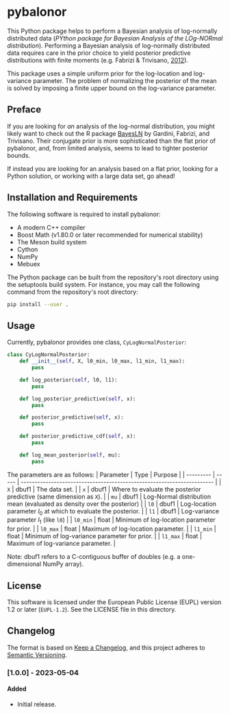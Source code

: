 # pybalonor
This Python package helps to perform a Bayesian analysis of log-normally
distributed data
(*PYthon package for Bayesian Analysis of the LOg-NORmal distribution*).
Performing a Bayesian analysis of log-normally distributed data requires
care in the prior choice to yield posterior predictive distributions with
finite moments (e.g. Fabrizi & Trivisano, [2012](https://doi.org/10.1214/12-BA733)).

This package uses a simple uniform prior for the log-location and log-variance
parameter. The problem of normalizing the posterior of the mean is solved by
imposing a finite upper bound on the log-variance parameter.

## Preface
If you are looking for *an* analysis of the log-normal distribution, you might
likely want to check out the R package
[BayesLN](https://cran.r-project.org/web/packages/BayesLN/index.html) by
Gardini, Fabrizi, and Trivisano. Their conjugate prior is more sophisticated
than the flat prior of pybalonor, and, from limited analysis, seems to lead to
tighter posterior bounds.

If instead you are looking for an analysis based on a flat prior, looking for a
Python solution, or working with a large data set, go ahead!


## Installation and Requirements
The following software is required to install pybalonor:
- A modern C++ compiler
- Boost Math (v1.80.0 or later recommended for numerical stability)
- The Meson build system
- Cython
- NumPy
- Mebuex

The Python package can be built from the repository's root directory using
the setuptools build system. For instance, you may call the following command
from the repository's root directory:
```bash
pip install --user .
```

## Usage
Currently, pybalonor provides one class, `CyLogNormalPosterior`:
```python
class CyLogNormalPosterior:
    def __init__(self, X, l0_min, l0_max, l1_min, l1_max):
        pass

    def log_posterior(self, l0, l1):
        pass

    def log_posterior_predictive(self, x):
        pass

    def posterior_predictive(self, x):
        pass

    def posterior_predictive_cdf(self, x):
        pass

    def log_mean_posterior(self, mu):
        pass
```
The parameters are as follows:
| Parameter | Type  | Purpose |
| --------- | ----- | ---------------------------------------------------------------------- |
| `X`       | dbuf1 | The data set.                                                          |
| `x`       | dbuf1 | Where to evaluate the posterior predictive (same dimension as `X`).    |
| `mu`      | dbuf1 | Log-Normal distribution mean (evaluated as density over the posterior) |
| `l0`      | dbuf1 | Log-location parameter $l_0$ at which to evaluate the posterior.       |
| `l1`      | dbuf1 | Log-variance parameter $l_1$ (like `l0`)                               |
| `l0_min`  | float | Minimum of log-location parameter for prior.                           |
| `l0_max`  | float | Maximum of log-location parameter.                                     |
| `l1_min`  | float | Minimum of log-variance parameter for prior.                           |
| `l1_max`  | float | Maximum of log-variance parameter.                                     |

Note: dbuf1 refers to a C-contiguous buffer of doubles (e.g. a one-dimensional NumPy array).

## License
This software is licensed under the European Public License (EUPL) version 1.2
or later (`EUPL-1.2`). See the LICENSE file in this directory.

## Changelog
The format is based on [Keep a Changelog](https://keepachangelog.com/en/1.0.0/),
and this project adheres to [Semantic Versioning](https://semver.org/spec/v2.0.0.html).

### [1.0.0] - 2023-05-04
#### Added
- Initial release.
